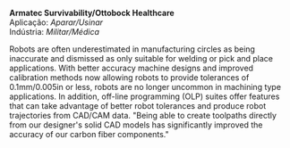 **Armatec Survivability/Ottobock Healthcare**
<br />Aplicação: *Aparar/Usinar*
<br />Indústria: *Militar/Médica*

Robots are often underestimated in manufacturing circles as being inaccurate and dismissed as only suitable for welding or pick and place applications. With better accuracy machine designs and improved calibration methods now allowing robots to provide tolerances of 0.1mm/0.005in or less, robots are no longer uncommon in machining type applications. In addition, off-line programming (OLP) suites offer features that can take advantage of better robot tolerances and produce robot trajectories from CAD/CAM data. \"Being able to create toolpaths directly from our designer's solid CAD models has significantly improved the accuracy of our carbon fiber components.\"